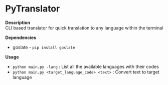 PyTranslator
============

**Description**  
CLI based translator for quick translation to any language within the terminal

**Dependencies**  
 - goslate - `pip install goslate`

**Usage**  
 - `python main.py -lang` : List all the available languages with their codes
 - `python main.py <target_language_code> <text>` : Convert text to target language
